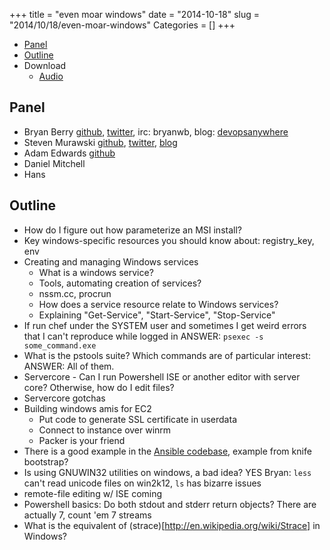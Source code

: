 +++
title = "even moar windows"
date = "2014-10-18"
slug = "2014/10/18/even-moar-windows"
Categories = []
+++

* [Panel](http://foodfightshow.org/2014/10/even-moar-windows.html#panel)
* [Outline](http://foodfightshow.org/2014/10/even-moar-windows.html#outline)
* Download
  * [Audio](http://traffic.libsyn.com/foodfight/FFS081.mp3)

Panel<a name="panel"></a>
-----

* Bryan Berry [github](http://github.com/bryanwb), [twitter](http://twitter.com/bryanwb), irc: bryanwb, blog: [devopsanywhere](http://devopsanywhere.blogspot.com)
* Steven Murawski [github](https://github.com/smurawski), [twitter](https://twitter.com/stevenmurawski), [blog](http://stevenmurawski.com/)
* Adam Edwards [github](https://github.com/adamedx)
* Daniel Mitchell
* Hans

<!-- more -->

Outline<a name="outline"></a>
-------

* How do I figure out how parameterize an MSI install?
* Key windows-specific resources you should know about: registry_key, env
* Creating and managing Windows services
  * What is a windows service?
  * Tools, automating creation of services?
  * nssm.cc, procrun
  * How does a service resource relate to Windows services?
  * Explaining "Get-Service", "Start-Service", "Stop-Service"
* If run chef under the SYSTEM user and sometimes I get weird errors that I can't reproduce while logged in
  ANSWER: ```psexec -s some_command.exe```
* What is the pstools suite? Which commands are of particular interest:
  ANSWER: All of them.
* Servercore - Can I run Powershell ISE or another editor with server core? Otherwise, how do I edit files?
* Servercore gotchas
* Building windows amis for EC2
  * Put code to generate SSL certificate in userdata
  * Connect to instance over winrm
  * Packer is your friend
* There is a good example in the [Ansible codebase](https://github.com/ansible/ansible/blob/devel/examples/scripts/ConfigureRemotingForAnsible.ps1), example from knife bootstrap?
* Is using GNUWIN32 utilities on windows, a bad idea?
  YES Bryan: `less` can't read unicode files on win2k12, `ls` has bizarre issues
* remote-file editing w/ ISE coming
* Powershell basics: Do both stdout and stderr return objects?
  There are actually 7, count 'em 7 streams
* What is the equivalent of (strace)[http://en.wikipedia.org/wiki/Strace] in Windows?
